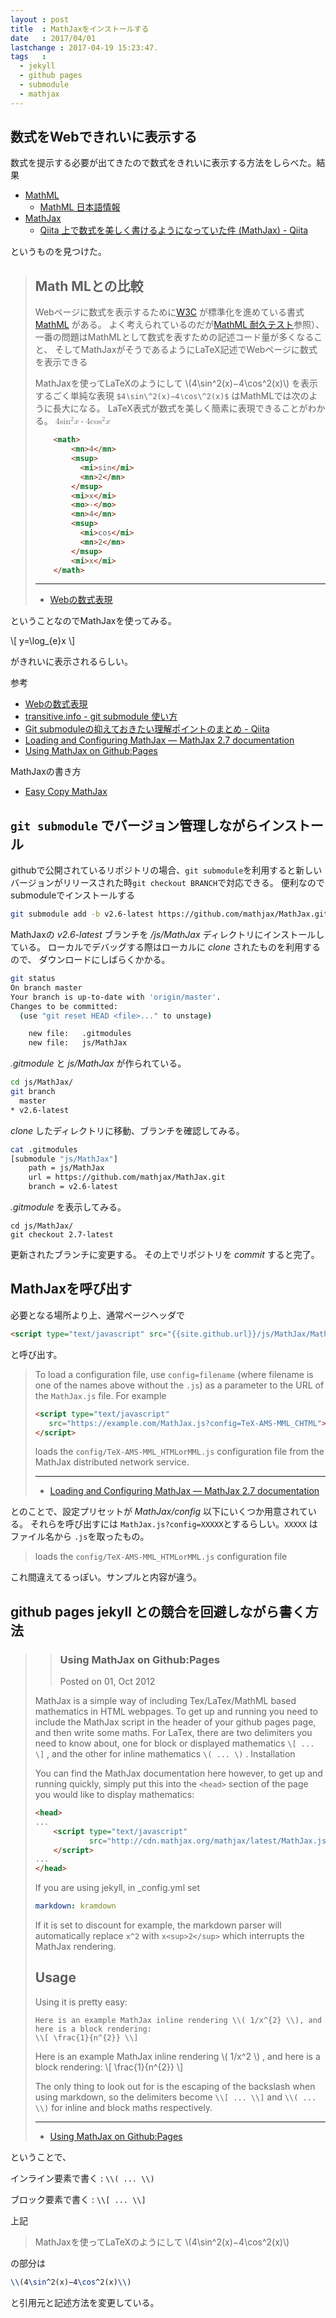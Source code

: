 ```yaml
---
layout : post
title  : MathJaxをインストールする
date   : 2017/04/01
lastchange : 2017-04-19 15:23:47.
tags   :
  - jekyll
  - github pages
  - submodule
  - mathjax
---
```


## 数式をWebできれいに表示する

数式を提示する必要が出てきたので数式をきれいに表示する方法をしらべた。結果

* [MathML](https://www.w3.org/Math/)
    * [MathML 日本語情報](http://washitake.com/MathML/)
* [MathJax](https://www.mathjax.org/)
    * [Qiita 上で数式を美しく書けるようになっていた件 (MathJax) - Qiita](http://qiita.com/iizukak/items/04d6e226982bc108bc16)

というものを見つけた。

> ## Math MLとの比較
> 
> Webページに数式を表示するために[W3C](https://www.w3.org/) が標準化を進めている書式 [MathML](https://www.w3.org/Math/) がある。
> よく考えられているのだが[MathML 耐久テスト](https://developer.mozilla.org/ja/docs/Mozilla/MathML_Project/MathML_Torture_Test)参照）、一番の問題はMathMLとして数式を表すための記述コード量が多くなること、
> そしてMathJaxがそうであるようにLaTeX記述でWebページに数式を表示できる
> 
> MathJaxを使ってLaTeXのようにして \\(4\sin^2(x)−4\cos^2(x)\\)
> を表示するごく単純な表現 `$4∖sin\^2(x)−4∖cos\^2(x)$` はMathMLでは次のように長大になる。
> LaTeX表式が数式を美しく簡素に表現できることがわかる。
> <math>
>   <mn>4</mn>
>   <msup>
>     <mi>sin</mi>
>     <mn>2</mn>
>   </msup>
>   <mi>x</mi>
>   <mo>-</mo>
>   <mn>4</mn>
>   <msup>
>     <mi>cos</mi>
>     <mn>2</mn>
>   </msup>
>   <mi>x</mi>
> </math>
>
> 
> ```html
>     <math>
>         <mn>4</mn>
>         <msup>
>           <mi>sin</mi>
>           <mn>2</mn>
>         </msup>
>         <mi>x</mi>
>         <mo>-</mo>
>         <mn>4</mn>
>         <msup>
>           <mi>cos</mi>
>           <mn>2</mn>
>         </msup>
>         <mi>x</mi>
>     </math>
> ```
> 
> ---
> 
> * [Webの数式表現](http://www.ic.daito.ac.jp/~mizutani/html/mathexpress.html)

ということなのでMathJaxを使ってみる。

\\[
y=\log_{e}x
\\]

がきれいに表示されるらしい。

参考

* [Webの数式表現](http://www.ic.daito.ac.jp/~mizutani/html/mathexpress.html)
* [transitive.info - git submodule 使い方](http://transitive.info/article/git/command/submodule/)
* [Git submoduleの抑えておきたい理解ポイントのまとめ - Qiita](http://qiita.com/kinpira/items/3309eb2e5a9a422199e9)
* [Loading and Configuring MathJax — MathJax 2.7 documentation](http://docs.mathjax.org/en/latest/configuration.html#config-files)
* [Using MathJax on Github:Pages](http://www.christopherpoole.net/using-mathjax-on-githubpages.html)

MathJaxの書き方

* [Easy Copy MathJax](http://easy-copy-mathjax.xxxx7.com/)

## `git submodule` でバージョン管理しながらインストール

githubで公開されているリポジトリの場合、`git submodule`を利用すると新しいバージョンがリリースされた時`git checkout BRANCH`で対応できる。
便利なのでsubmoduleでインストールする

```sh
git submodule add -b v2.6-latest https://github.com/mathjax/MathJax.git js/MathJax
```

MathJaxの *v2.6-latest* ブランチを */js/MathJax* ディレクトリにインストールしている。
ローカルでデバッグする際はローカルに *clone* されたものを利用するので、
ダウンロードにしばらくかかる。

```sh
git status
On branch master
Your branch is up-to-date with 'origin/master'.
Changes to be committed:
  (use "git reset HEAD <file>..." to unstage)

 	new file:   .gitmodules
 	new file:   js/MathJax
```

*.gitmodule* と *js/MathJax* が作られている。

```sh
cd js/MathJax/
git branch
  master
* v2.6-latest
```

*clone* したディレクトリに移動、ブランチを確認してみる。

```sh
cat .gitmodules 
[submodule "js/MathJax"]
	path = js/MathJax
	url = https://github.com/mathjax/MathJax.git
	branch = v2.6-latest
```

*.gitmodule* を表示してみる。


```
cd js/MathJax/
git checkout 2.7-latest
```

更新されたブランチに変更する。
その上でリポジトリを *commit* すると完了。

## MathJaxを呼び出す

必要となる場所より上、通常ページヘッダで

```html
<script type="text/javascript" src="{{site.github.url}}/js/MathJax/MathJax.js?config=TeX-MML-AM_HTMLorMML"></script>
```

と呼び出す。

> To load a configuration file, use `config=filename`
> (where filename is one of the names above without the `.js`)
> as a parameter to the URL of the `MathJax.js` file. For example
> 
> ```html
> <script type="text/javascript"
>    src="https://example.com/MathJax.js?config=TeX-AMS-MML_CHTML">
> </script>
> ```
> 
> loads the `config/TeX-AMS-MML_HTMLorMML.js` configuration file 
> from the MathJax distributed network service.
>
> ---
>
> * [Loading and Configuring MathJax — MathJax 2.7 documentation](http://docs.mathjax.org/en/latest/configuration.html#config-files)

とのことで、設定プリセットが *MathJax/config* 以下にいくつか用意されている。
それらを呼び出すには `MathJax.js?config=XXXXX`とするらしい。`XXXXX` はファイル名から `.js`を取ったもの。

> loads the `config/TeX-AMS-MML_HTMLorMML.js` configuration file 

これ間違えてるっぽい。サンプルと内容が違う。

## github pages jekyll との競合を回避しながら書く方法


> > ### Using MathJax on Github:Pages
> > Posted on 01, Oct 2012
> 
> MathJax is a simple way of including Tex/LaTex/MathML based mathematics in HTML webpages.
> To get up and running you need to include the MathJax script in the header of your github pages page,
> and then write some maths. For LaTex, there are two delimiters you need to know about,
> one for block or displayed mathematics `\[ ... \]` ,
> and the other for inline mathematics `\( ... \)` .
> Installation
> 
> You can find the MathJax documentation here however, 
> to get up and running quickly, simply put this into the `<head>` section of the page 
> you would like to display mathematics:
> 
> ```html
> <head>
> ...
>     <script type="text/javascript"
>             src="http://cdn.mathjax.org/mathjax/latest/MathJax.js?config=TeX-AMS-MML_HTMLorMML">
>     </script>
> ...
> </head>
> ```
> 
> 
> If you are using jekyll, in _config.yml set
> 
> ```yaml
> markdown: kramdown
> ```
> 
> If it is set to discount for example, 
> the markdown parser will automatically replace `x^2` with `x<sup>2</sup>` which interrupts the MathJax rendering.
> 
> 
> ## Usage
> 
> Using it is pretty easy:
> 
> ```
> Here is an example MathJax inline rendering \\( 1/x^{2} \\), and here is a block rendering: 
> \\[ \frac{1}{n^{2}} \\]
> ```
> 
> 
> Here is an example MathJax inline rendering \\( 1/x^2 \\)
> , and here is a block rendering:
> \\[ \frac{1}{n^{2}} \\]
> 
> The only thing to look out for is the escaping of the backslash when using markdown,
> so the delimiters become `\\[ ... \\]` and `\\( ... \\)` for inline and block maths respectively. 
> 
>
> ---
> 
> * [Using MathJax on Github:Pages](http://www.christopherpoole.net/using-mathjax-on-githubpages.html)

ということで、

インライン要素で書く
: `\\( ... \\)`

ブロック要素で書く
: `\\[ ... \\]`

上記

> MathJaxを使ってLaTeXのようにして \\(4\sin^2(x)−4\cos^2(x)\\)

の部分は

```latex
\\(4\sin^2(x)−4\cos^2(x)\\)
```

と引用元と記述方法を変更している。

